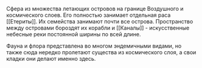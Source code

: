 Сфера из множества летающих островов на границе Воздушного и космического слоев. Его полностью занимает отдельная раса [[Етериты]]. Их семейства занимают почти все острова. Пространство между островами бороздят их корабли и [[Каналы]] - искусственные небесные реки постоянной ширины по всей длине.

Фауна и флора представлена во многом эндемичными видами, но также сюда нередко пролетают существа из космического слоя, а свои кладки они делают именно здесь.